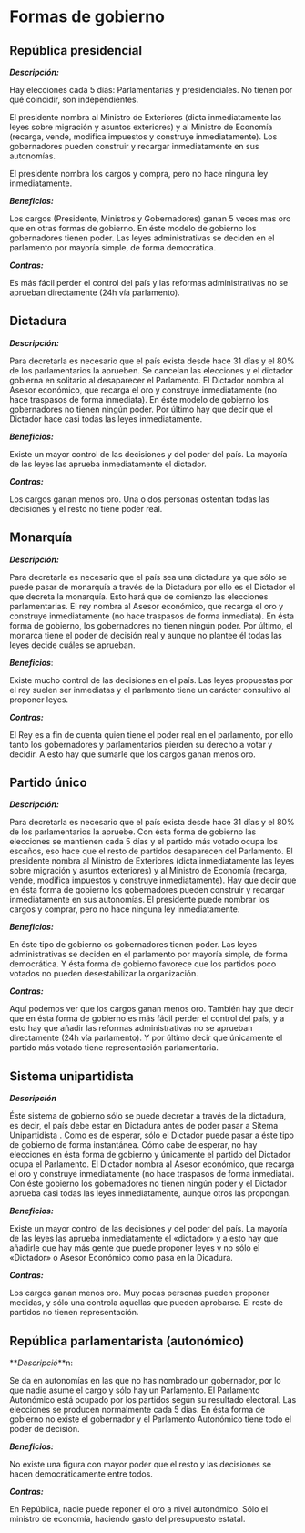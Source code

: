# Formas de gobierno

## República presidencial

_**Descripción:**_

Hay elecciones cada 5 días: Parlamentarias y presidenciales. No tienen por qué coincidir, son independientes.

El presidente nombra al Ministro de Exteriores (dicta inmediatamente las leyes sobre migración y asuntos exteriores) y al Ministro de Economía (recarga, vende, modifica impuestos y construye inmediatamente). Los gobernadores pueden construir y recargar inmediatamente en sus autonomías. 

El presidente nombra los cargos y compra, pero no hace ninguna ley inmediatamente.

**_Beneficios:_**

Los cargos (Presidente, Ministros y Gobernadores) ganan 5 veces mas oro que en otras formas de gobierno. En éste modelo de gobierno los gobernadores tienen poder. Las leyes administrativas se deciden en el parlamento por mayoría simple, de forma democrática.

**_Contras:_**

Es más fácil perder el control del país y las reformas administrativas no se aprueban directamente (24h vía parlamento).

## Dictadura

**_Descripción:_**

Para decretarla es necesario que el país exista desde hace 31 días y el 80% de los parlamentarios la aprueben. Se cancelan las elecciones y el dictador gobierna en solitario al desaparecer el Parlamento. El Dictador nombra al Asesor económico, que recarga el oro y construye inmediatamente (no hace traspasos de forma inmediata). En éste modelo de gobierno los gobernadores no tienen ningún poder. Por último hay que decir que el Dictador hace casi todas las leyes inmediatamente.

**_Beneficios:_**

Existe un mayor control de las decisiones y del poder del país. La mayoría de las leyes las aprueba inmediatamente el dictador.

**_Contras:_**

Los cargos ganan menos oro. Una o dos personas ostentan todas las decisiones y el resto no tiene poder real.

## Monarquía

**_Descripción:_**

Para decretarla es necesario que el país sea una dictadura ya que sólo se puede pasar de monarquía a través de la Dictadura por ello es el Dictador el que decreta la monarquía. Esto hará que de comienzo las elecciones parlamentarias. El rey nombra al Asesor económico, que recarga el oro y construye inmediatamente (no hace traspasos de forma inmediata). En ésta forma de gobierno, los gobernadores no tienen ningún poder. Por último, el monarca tiene el poder de decisión real y aunque no plantee él todas las leyes decide cuáles se aprueban.

**_Beneficios_**:

Existe mucho control de las decisiones en el país. Las leyes propuestas por el rey suelen ser inmediatas y el parlamento tiene un carácter consultivo al proponer leyes.

**_Contras:_**

El Rey es a fin de cuenta quien tiene el poder real en el parlamento, por ello tanto los gobernadores y parlamentarios pierden su derecho a votar y decidir. A esto hay que sumarle que los cargos ganan menos oro.

## Partido único

**_Descripción:_**

Para decretarla es necesario que el país exista desde hace 31 días y el 80% de los parlamentarios la apruebe. Con ésta forma de gobierno las elecciones se mantienen cada 5 días y el partido más votado ocupa los escaños, eso hace que el resto de partidos desaparecen del Parlamento. El presidente nombra al Ministro de Exteriores (dicta inmediatamente las leyes sobre migración y asuntos exteriores) y al Ministro de Economía (recarga, vende, modifica impuestos y construye inmediatamente). Hay que decir que en ésta forma de gobierno los gobernadores pueden construir y recargar inmediatamente en sus autonomías. El presidente puede nombrar los cargos y comprar, pero no hace ninguna ley inmediatamente.

**_Beneficios:_**

En éste tipo de gobierno os gobernadores tienen poder. Las leyes administrativas se deciden en el parlamento por mayoría simple, de forma democrática. Y ésta forma de gobierno favorece que los partidos poco votados no pueden desestabilizar la organización.

**_Contras:_** 

Aquí podemos ver que los cargos ganan menos oro. También hay que decir que en ésta forma de gobierno es más fácil perder el control del país, y a esto hay que añadir las reformas administrativas no se aprueban directamente (24h vía parlamento). Y por último decir que únicamente el partido más votado tiene representación parlamentaria.

## Sistema unipartidista

**_Descripción_**

Éste sistema de gobierno sólo se puede decretar a través de la dictadura, es decir, el país debe estar en Dictadura antes de poder pasar a Sitema Unipartidista . Como es de esperar, sólo el Dictador puede pasar a éste tipo de gobierno de forma instantánea. Cómo cabe de esperar, no hay elecciones en ésta forma de gobierno y únicamente el partido del Dictador ocupa el Parlamento. El Dictador nombra al Asesor económico, que recarga el oro y construye inmediatamente (no hace traspasos de forma inmediata). Con éste gobierno los gobernadores no tienen ningún poder y el Dictador aprueba casi todas las leyes inmediatamente, aunque otros las propongan.

**_Beneficios:_**

Existe un mayor control de las decisiones y del poder del país. La mayoría de las leyes las aprueba inmediatamente el «dictador» y a esto hay que añadirle que hay más gente que puede proponer leyes y no sólo el «Dictador» o Asesor Económico como pasa en la Dicadura.  

**_Contras:_**

Los cargos ganan menos oro. Muy pocas personas pueden proponer medidas, y sólo una controla aquellas que pueden aprobarse. El resto de partidos no tienen representación.

## República parlamentarista (autonómico)

**_Descripció_**n:

Se da en autonomías en las que no has nombrado un gobernador, por lo que nadie asume el cargo y sólo hay un Parlamento. El Parlamento Autonómico está ocupado por los partidos según su resultado electoral. Las elecciones se producen normalmente cada 5 días. En ésta forma de gobierno no existe el gobernador y el Parlamento Autonómico tiene todo el poder de decisión.  

**_Beneficios:_**

No existe una figura con mayor poder que el resto y las decisiones se hacen democráticamente entre todos.

**_Contras:_**

En República, nadie puede reponer el oro a nivel autonómico. Sólo el ministro de economía, haciendo gasto del presupuesto estatal.

